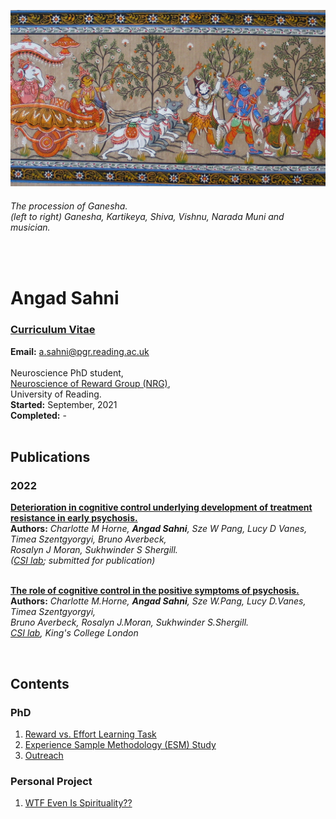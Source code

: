 <p align="center"> <img width="1500" src="imgs/intro.png" alt="ganesha"> </p>

  
###### *The procession of Ganesha.* <br> *(left to right) Ganesha, Kartikeya, Shiva, Vishnu, Narada Muni and musician.*  
<br>


# Angad Sahni 

### [Curriculum Vitae](pdfs/CV.pdf) 
**Email:** <a href= "mailto: a.sahni@pgr.reading.ac.uk">a.sahni@pgr.reading.ac.uk</a> 
<br><br>
Neuroscience PhD student,<br>
[Neuroscience of Reward Group (NRG)](https://www.nrg-lab.co.uk/),<br> 
University of Reading.<br>
**Started:** September, 2021 <br>
**Completed:** - 
<br>
<br>

  
## Publications

### 2022
**<u>Deterioration in cognitive control underlying development of treatment resistance in early psychosis.</u>** <br>
**Authors:** *Charlotte M Horne, <b>Angad Sahni</b>, Sze W Pang, Lucy D Vanes, Timea Szentgyorgyi, Bruno Averbeck, <br> 
Rosalyn J Moran, Sukhwinder S Shergill. <br>
([CSI lab](http://www.csilab.org/); submitted for publication)*
<br>
<br>

**[<u>The role of cognitive control in the positive symptoms of psychosis.</u>](https://doi.org/10.1016/j.nicl.2022.103004)** <br>
**Authors:** *Charlotte M.Horne, <b>Angad Sahni</b>, Sze W.Pang, Lucy D.Vanes, Timea Szentgyorgyi, <br>
Bruno Averbeck, Rosalyn J.Moran, Sukhwinder S.Shergill. <br>
[CSI lab](http://www.csilab.org/), King's College London*

<br>  



## Contents 
### PhD

1. [Reward vs. Effort Learning Task](task.md) <br>
2. [Experience Sample Methodology (ESM) Study](esm1.md) <br>
3. [Outreach](outreach.md) <br>

### Personal Project

1. [WTF Even Is Spirituality??](personal/main.md) <br>


